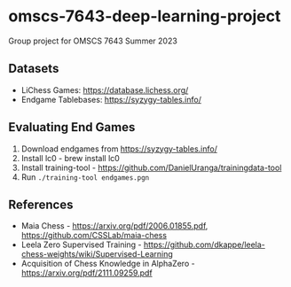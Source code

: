 # omscs-7643-deep-learning-project
Group project for OMSCS 7643 Summer 2023


## Datasets
- LiChess Games: https://database.lichess.org/
- Endgame Tablebases: https://syzygy-tables.info/

## Evaluating End Games

1. Download endgames from https://syzygy-tables.info/
2. Install lc0 - brew install lc0
3. Install training-tool - https://github.com/DanielUranga/trainingdata-tool
4. Run `./training-tool endgames.pgn`


## References

- Maia Chess - https://arxiv.org/pdf/2006.01855.pdf, https://github.com/CSSLab/maia-chess
- Leela Zero Supervised Training - https://github.com/dkappe/leela-chess-weights/wiki/Supervised-Learning
- Acquisition of Chess Knowledge in AlphaZero - https://arxiv.org/pdf/2111.09259.pdf
